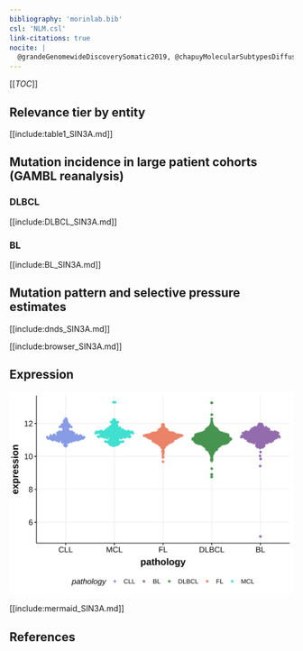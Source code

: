 ```yaml
---
bibliography: 'morinlab.bib'
csl: 'NLM.csl'
link-citations: true
nocite: |
  @grandeGenomewideDiscoverySomatic2019, @chapuyMolecularSubtypesDiffuse2018, @arthurGenomewideDiscoverySomatic2018, @rossiCodingGenomeSplenic2012, 
---
```

[[_TOC_]]



## Relevance tier by entity

[[include:table1_SIN3A.md]]

## Mutation incidence in large patient cohorts (GAMBL reanalysis)

### DLBCL
[[include:DLBCL_SIN3A.md]]

### BL
[[include:BL_SIN3A.md]]

## Mutation pattern and selective pressure estimates

[[include:dnds_SIN3A.md]]

[[include:browser_SIN3A.md]]

## Expression
![](images/gene_expression/SIN3A_by_pathology.svg)

[[include:mermaid_SIN3A.md]]

## References


<!-- ORIGIN: rossiCodingGenomeSplenic2012c -->
<!-- BL: grandeGenomewideDiscoverySomatic2019 -->
<!-- MZL: rossiCodingGenomeSplenic2012c -->
